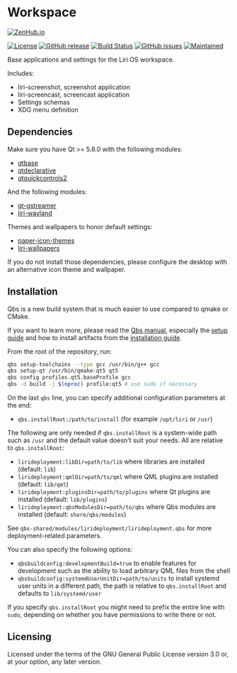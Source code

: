 Workspace
=========

[![ZenHub.io](https://img.shields.io/badge/supercharged%20by-zenhub.io-blue.svg)](https://zenhub.io)

[![License](https://img.shields.io/badge/license-GPLv3.0-blue.svg)](https://www.gnu.org/licenses/gpl-3.0.html)
[![GitHub release](https://img.shields.io/github/release/lirios/workspace.svg)](https://github.com/lirios/workspace)
[![Build Status](https://travis-ci.org/lirios/workspace.svg?branch=develop)](https://travis-ci.org/lirios/workspace)
[![GitHub issues](https://img.shields.io/github/issues/lirios/workspace.svg)](https://github.com/lirios/workspace/issues)
[![Maintained](https://img.shields.io/maintenance/yes/2017.svg)](https://github.com/lirios/workspace/commits/develop)

Base applications and settings for the Liri OS workspace.

Includes:

* liri-screenshot, screenshot application
* liri-screencast, screencast application
* Settings schemas
* XDG menu definition

## Dependencies

Make sure you have Qt >= 5.8.0 with the following modules:

 * [qtbase](http://code.qt.io/cgit/qt/qtbase.git)
 * [qtdeclarative](http://code.qt.io/cgit/qt/qtdeclarative.git)
 * [qtquickcontrols2](http://code.qt.io/cgit/qt/qtquickcontrols2.git)

And the following modules:

 * [qt-gstreamer](https://cgit.freedesktop.org/gstreamer/qt-gstreamer)
 * [liri-wayland](https://github.com/lirios/wayland.git)

Themes and wallpapers to honor default settings:

 * [paper-icon-themes](https://github.com/snwh/paper-icon-theme)
 * [liri-wallpapers](https://github.com/lirios/wallpapers)

If you do not install those dependencies, please configure the desktop with an
alternative icon theme and wallpaper.

## Installation

Qbs is a new build system that is much easier to use compared to qmake or CMake.

If you want to learn more, please read the [Qbs manual](http://doc.qt.io/qbs/index.html),
especially the [setup guide](http://doc.qt.io/qbs/configuring.html) and how to install artifacts
from the [installation guide](http://doc.qt.io/qbs/installing-files.html).

From the root of the repository, run:

```sh
qbs setup-toolchains --type gcc /usr/bin/g++ gcc
qbs setup-qt /usr/bin/qmake-qt5 qt5
qbs config profiles.qt5.baseProfile gcc
qbs -d build -j $(nproc) profile:qt5 # use sudo if necessary
```

On the last `qbs` line, you can specify additional configuration parameters at the end:

 * `qbs.installRoot:/path/to/install` (for example `/opt/liri` or `/usr`)

The following are only needed if `qbs.installRoot` is a system-wide path such as `/usr`
and the default value doesn't suit your needs. All are relative to `qbs.installRoot`:

 * `lirideployment:libDir=path/to/lib` where libraries are installed (default: `lib`)
 * `lirideployment:qmlDir=path/to/qml` where QML plugins are installed (default: `lib/qml`)
 * `lirideployment:pluginsDir=path/to/plugins` where Qt plugins are installed (default: `lib/plugins`)
 * `lirideployment:qbsModulesDir=path/to/qbs` where Qbs modules are installed (default: `share/qbs/modules`)

See `qbs-shared/modules/lirideployment/lirideployment.qbs` for more deployment-related parameters.

You can also specify the following options:

 * `qbsbuildconfig:developmentBuild=true` to enable features for development such as the ability
   to load arbitrary QML files from the shell
 * `qbsbuildconfig:systemdUserUnitDir=path/to/units` to install systemd user units in a different
   path, the path is relative to `qbs.installRoot` and defaults to `lib/systemd/user`

If you specify `qbs.installRoot` you might need to prefix the entire line with `sudo`,
depending on whether you have permissions to write there or not.

## Licensing

Licensed under the terms of the GNU General Public License version 3.0 or,
at your option, any later version.
